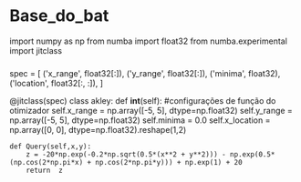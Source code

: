 # Base_do_bat

import numpy as np
from numba import float32
from numba.experimental import jitclass

###
spec = [
    ('x_range', float32[:]),
    ('y_range', float32[:]),
    ('minima', float32),
    ('location', float32[:, :]),
]

@jitclass(spec)
class akley:
    def __int__(self):
        #configurações de função do otimizador
        self.x_range = np.array([-5, 5], dtype=np.float32)
        self.y_range = np.array([-5, 5], dtype=np.float32)
        self.minima = 0.0
        self.x_location = np.array([0, 0], dtype=np.float32).reshape(1,2)

    def Query(self,x,y):
        z = -20*np.exp(-0.2*np.sqrt(0.5*(x**2 + y**2))) - np.exp(0.5*(np.cos(2*np.pi*x) + np.cos(2*np.pi*y))) + np.exp(1) + 20
        return  z
